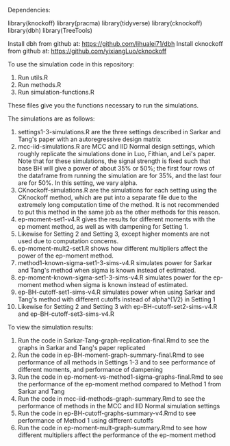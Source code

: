 Dependencies:

library(knockoff)
library(pracma)
library(tidyverse)
library(cknockoff)
library(dbh)
library(TreeTools)


Install dbh from github at: https://github.com/lihualei71/dbh
Install cknockoff from github at: https://github.com/yixiangLuo/cknockoff

To use the simulation code in this repository:

1. Run utils.R
2. Run methods.R
3. Run simulation-functions.R

These files give you the functions necessary to run the simulations. 

The simulations are as follows:

1. settings1-3-simulations.R are the three settings described in Sarkar and Tang's paper with an autoregressive design matrix
2. mcc-iid-simulations.R are MCC and IID Normal design settings, which roughly replicate the simulations done in Luo, Fithian, and Lei's paper.
   Note that for these simulations, the signal strength is fixed such that base BH will give a power of about 35% or 50%; the first
   four rows of the dataframe from running the simulation are for 35%, and the last four are for 50%. In this setting, we vary alpha.
4. CKnockoff-simulations.R are the simulations for each setting using the CKnockoff method,
   which are put into a separate file due to the extremely long computation time of the method. It is not recommended to put this method in the same
   job as the other methods for this reason.
5. ep-moment-set1-v4.R gives the results for different moments with the ep moment method, as well as with dampening for Setting 1.
6. Likewise for Setting 2 and Setting 3, except higher moments are not used due to computation concerns.
7. ep-moment-mult2-set1.R shows how different multipliers affect the power of the ep-moment method.
8. method1-known-sigma-set1-3-sims-v4.R simulates power for Sarkar and Tang's method when sigma is known instead of estimated.
9. ep-moment-known-sigma-set1-3-sims-v4.R simulates power for the ep-moment method when sigma is known instead of estimated.
10. ep-BH-cutoff-set1-sims-v4.R simulates power when using Sarkar and Tang's method with different cutoffs instead of alpha^(1/2) in Setting 1
11. Likewise for Setting 2 and Setting 3 with ep-BH-cutoff-set2-sims-v4.R and ep-BH-cutoff-set3-sims-v4.R

To view the simulation results:

1. Run the code in Sarkar-Tang-graph-replication-final.Rmd to see the graphs in Sarkar and Tang's paper replicated
2. Run the code in ep-BH-moment-graph-summary-final.Rmd to see performance of all methods in Settings 1-3
   and to see performance of different moments, and performance of dampening
3. Run the code in ep-moment-vs-method1-sigma-graphs-final.Rmd to see the performance of the ep-moment method compared to Method 1 from Sarkar and Tang
4. Run the code in mcc-iid-methods-graph-summary.Rmd to see the performance of methods in the MCC and IID Normal simulation settings
5. Run the code in ep-BH-cutoff-graphs-summary-v4.Rmd to see performance of Method 1 using different cutoffs
6. Run the code in ep-moment-mult-graph-summary.Rmd to see how different multipliers affect the performance of the ep-moment method
